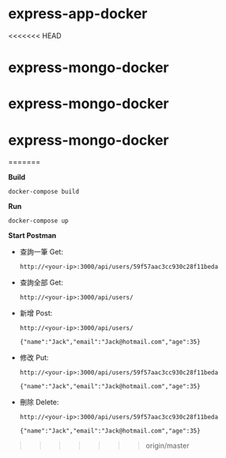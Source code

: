 # express-app-docker
<<<<<<< HEAD
# express-mongo-docker
# express-mongo-docker
# express-mongo-docker
=======

**Build**

`docker-compose build`

**Run**

`docker-compose up`

**Start Postman**

- 查詢一筆 Get:

  `http://<your-ip>:3000/api/users/59f57aac3cc930c28f11beda`

- 查詢全部 Get:

  `http://<your-ip>:3000/api/users/`

- 新增 Post:

  `http://<your-ip>:3000/api/users/`
  
  `{"name":"Jack","email":"Jack@hotmail.com","age":35}`

- 修改 Put:

  `http://<your-ip>:3000/api/users/59f57aac3cc930c28f11beda`
  
  `{"name":"Jack","email":"Jack@hotmail.com","age":35}`

- 刪除 Delete:

  `http://<your-ip>:3000/api/users/59f57aac3cc930c28f11beda`
  
  `{"name":"Jack","email":"Jack@hotmail.com","age":35}`
>>>>>>> origin/master
